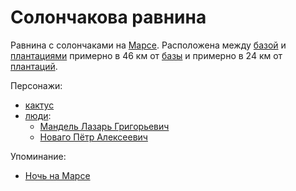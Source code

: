 Солончакова равнина
===================

Равнина с солончаками на [Марсе](mars.md).
Расположена между [базой](mars_baza.md) и [плантациями](mars_plantacii.md) примерно в 46 км от [базы](mars_baza.md) и примерно в 24 км от [плантаций](mars_plantacii.md).

Персонажи:
- [кактус](../persons/cactus.md)
- [люди](../persons/chelovek.md):
  - [Мандель Лазарь Григорьевич](../persons/mandel_lazar_grigorevich.md)
  - [Новаго Пётр Алексеевич](../persons/novago_petr_alekseevich.md)

Упоминание:
- [Ночь на Марсе](../literature/noch_na_marse.md)